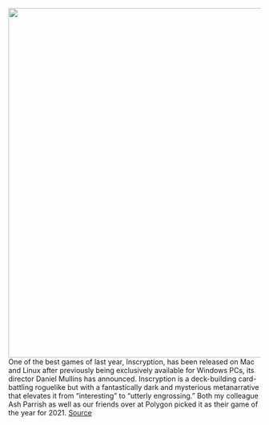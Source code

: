 <img src='https://cdn.vox-cdn.com/thumbor/Q7xX3I81BeDSNV3l4ygjf9fDtCk=/0x0:1919x1079/1200x800/filters:focal(807x387:1113x693)/cdn.vox-cdn.com/uploads/chorus_image/image/71007500/ss_738220c84b63522c4ca8c77fbff1ddb252ea0fe9.1920x1080.0.jpg' width='700px' /><br/>
One of the best games of last year, Inscryption, has been released on Mac and Linux after previously being exclusively available for Windows PCs, its director Daniel Mullins has announced. Inscryption is a deck-building card-battling roguelike but with a fantastically dark and mysterious metanarrative that elevates it from “interesting” to “utterly engrossing.” Both my colleague Ash Parrish as well as our friends over at Polygon picked it as their game of the year for 2021.
<a href='https://www.theverge.com/2022/6/23/23179901/inscryption-macos-linux-release-deck-builder-card-battler-roguelike'> Source <a/>